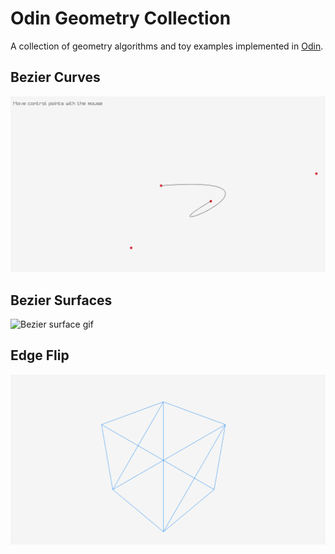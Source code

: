 # Odin Geometry Collection

A collection of geometry algorithms and toy examples implemented in [Odin](https://odin-lang.org/).

## Bezier Curves
![Bezier curve gif](https://github.com/nahumfarchi/odin-geometry/blob/main/src/bezier-curve/bazier-curve.gif)

## Bezier Surfaces
![Bezier surface gif](https://github.com/nahumfarchi/odin-geometry/blob/main/src/bezier-surface/bazier-surface3.gif)

## Edge Flip
![Edge flip gif](https://github.com/nahumfarchi/odin-geometry/blob/main/src/edge-flip/edge-flip2.gif)
